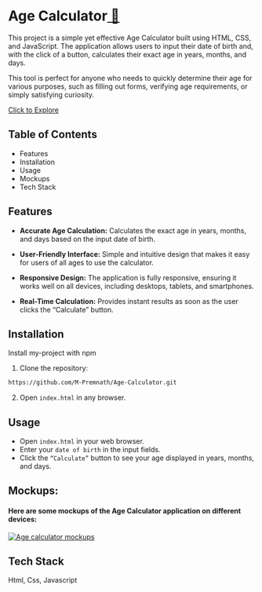 
<h1>Age Calculator<a href="https://github.com/M-Premnath/Age-Calculator.git"> 📱</a> </h1>

This project is a simple yet effective Age Calculator built using HTML, CSS, and JavaScript. The application allows users to input their date of birth and, with the click of a button, calculates their exact age in years, months, and days. 

This tool is perfect for anyone who needs to quickly determine their age for various purposes, such as filling out forms, verifying age requirements, or simply satisfying curiosity.

<a href="https://github.com/M-Premnath/Age-Calculator.git"> Click to Explore</a>
## Table of Contents

- Features
- Installation
- Usage
- Mockups
- Tech Stack
## Features

- **Accurate Age Calculation:** Calculates the exact age in years, months, and days based on the input date of birth.

- **User-Friendly Interface:** Simple and intuitive design that makes it easy for users of all ages to use the calculator.

- **Responsive Design:** The application is fully responsive, ensuring it works well on all devices, including desktops, tablets, and smartphones.

- **Real-Time Calculation:** Provides instant results as soon as the user clicks the “Calculate” button.


## Installation

Install my-project with npm
1. Clone the repository:
```bash
https://github.com/M-Premnath/Age-Calculator.git
```
2. Open `index.html` in any browser.


## Usage

- Open `index.html` in your web browser.
- Enter your `date of birth` in the input fields.
- Click the `“Calculate”` button to see your age displayed in years, months, and days.


## Mockups:

#### Here are some mockups of the Age Calculator application on different devices:

<a href="https://github.com/M-Premnath/Age-Calculator.git"> ![Age calculator mockups](https://github.com/user-attachments/assets/8e5687fa-3a2e-4319-8beb-9749152c10f3) </a>


## Tech Stack

 Html, Css, Javascript


